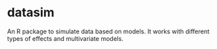# datasim
An R package to simulate data based on models. It works with different types of effects and multivariate models.
